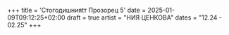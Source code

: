 +++
title = 'Стогодишнияtт Прозорец 5'
date = 2025-01-09T09:12:25+02:00
draft = true
artist = "НИЯ ЦЕНКОВА"
dates = "12.24 - 02.25"
+++
